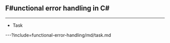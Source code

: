 
## F#unctional error  handling in C# ##

---

- Task


---?include=functional-error-handling/md/task.md

